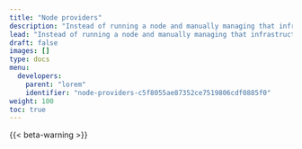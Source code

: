 ```yaml
---
title: "Node providers"
description: "Instead of running a node and manually managing that infrastructure, developers can use third-party node providers to execute their transactions. Passing the responsibility of managing a node to a third-party can free up time for developers allowing them to work on their projects, rather than deal with network infrastructure."
lead: "Instead of running a node and manually managing that infrastructure, developers can use third-party node providers to execute their transactions. Passing the responsibility of managing a node to a third-party can free up time for developers allowing them to work on their projects, rather than deal with network infrastructure."
draft: false
images: []
type: docs
menu:
  developers:
    parent: "lorem"
    identifier: "node-providers-c5f8055ae87352ce7519806cdf0885f0"
weight: 100
toc: true
---
```


{{< beta-warning >}}
